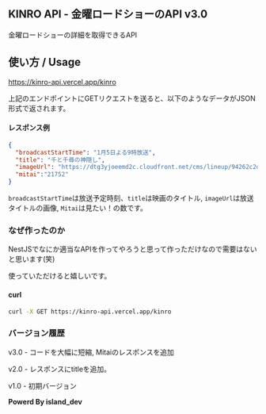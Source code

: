 ## KINRO API - 金曜ロードショーのAPI v3.0

金曜ロードショーの詳細を取得できるAPI

## 使い方 / Usage

https://kinro-api.vercel.app/kinro

上記のエンドポイントにGETリクエストを送ると、以下のようなデータがJSON形式で返されます。

#### レスポンス例

```json
{
  "broadcastStartTime": "1月5日よる9時放送",
  "title": "千と千尋の神隠し",
  "imageUrl": "https://dtg3yjoeemd2c.cloudfront.net/cms/lineup/94262c2dd76bfdbd452b6c13b1dabc6cb6399137.jpg",
  "mitai":"21752"
}
```

`broadcastStartTime`は放送予定時刻、`title`は映画のタイトル, `imageUrl`は放送タイトルの画像, `Mitai`は見たい！の数です。

### なぜ作ったのか

NestJSでなにか適当なAPIを作ってやろうと思って作っただけなので需要はないと思います(笑)

使っていただけると嬉しいです。

#### curl

```bash
curl -X GET https://kinro-api.vercel.app/kinro
```

### バージョン履歴

v3.0 - コードを大幅に短縮, Mitaiのレスポンスを追加

v2.0 - レスポンスにtitleを追加。

v1.0 - 初期バージョン

**Powerd By island_dev**
